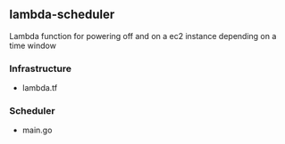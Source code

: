 ## lambda-scheduler ##

Lambda function for powering off and on a ec2 instance depending on a time window 

### Infrastructure ###
 - lambda.tf

### Scheduler ###
 - main.go 
